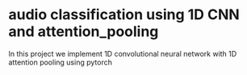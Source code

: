 # audio classification using 1D CNN and attention_pooling
In this project we implement 1D convolutional neural network with 1D attention pooling using pytorch
